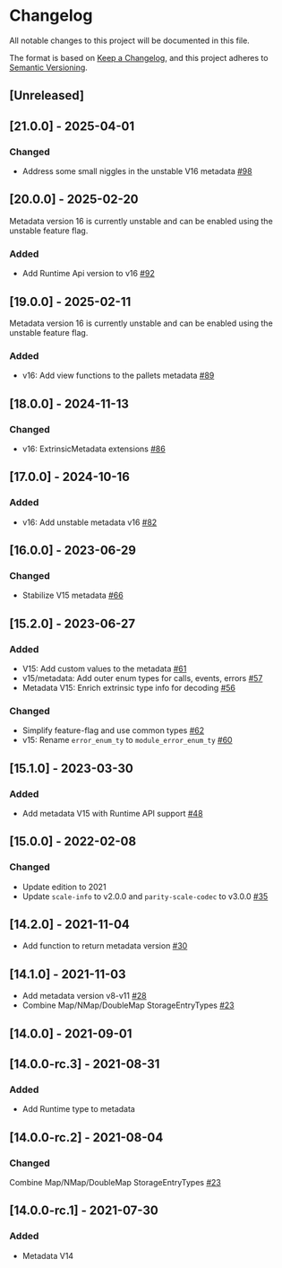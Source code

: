 
# Changelog

All notable changes to this project will be documented in this file.

The format is based on [Keep a Changelog](https://keepachangelog.com/en/1.0.0/),
and this project adheres to [Semantic Versioning](https://semver.org/spec/v2.0.0.html).

## [Unreleased]

## [21.0.0] - 2025-04-01

### Changed

- Address some small niggles in the unstable V16 metadata [#98](https://github.com/paritytech/frame-metadata/pull/98)

## [20.0.0] - 2025-02-20

Metadata version 16 is currently unstable and can be enabled using the unstable feature flag.

### Added

- Add Runtime Api version to v16 [#92](https://github.com/paritytech/frame-metadata/pull/92)

## [19.0.0] - 2025-02-11

Metadata version 16 is currently unstable and can be enabled using the unstable feature flag.

### Added

- v16: Add view functions to the pallets metadata [#89](https://github.com/paritytech/frame-metadata/pull/89)

## [18.0.0] - 2024-11-13

### Changed

- v16: ExtrinsicMetadata extensions [#86](https://github.com/paritytech/frame-metadata/pull/86)

## [17.0.0] - 2024-10-16

### Added

- v16: Add unstable metadata v16 [#82](https://github.com/paritytech/frame-metadata/pull/82)

## [16.0.0] - 2023-06-29

### Changed

- Stabilize V15 metadata [#66](https://github.com/paritytech/frame-metadata/pull/66)

## [15.2.0] - 2023-06-27

### Added

- V15: Add custom values to the metadata  [#61](https://github.com/paritytech/frame-metadata/pull/61)
- v15/metadata: Add outer enum types for calls, events, errors [#57](https://github.com/paritytech/frame-metadata/pull/57)
- Metadata V15: Enrich extrinsic type info for decoding [#56](https://github.com/paritytech/frame-metadata/pull/56)

### Changed

- Simplify feature-flag and use common types [#62](https://github.com/paritytech/frame-metadata/pull/62)
- v15: Rename `error_enum_ty` to `module_error_enum_ty` [#60](https://github.com/paritytech/frame-metadata/pull/60)

## [15.1.0] - 2023-03-30

### Added

- Add metadata V15 with Runtime API support [#48](https://github.com/paritytech/frame-metadata/pull/48)

## [15.0.0] - 2022-02-08

### Changed

- Update edition to 2021
- Update `scale-info` to v2.0.0 and `parity-scale-codec` to v3.0.0 [#35](https://github.com/paritytech/frame-metadata/pull/35)

## [14.2.0] - 2021-11-04

- Add function to return metadata version [#30](https://github.com/paritytech/frame-metadata/pull/30)

## [14.1.0] - 2021-11-03

- Add metadata version v8-v11 [#28](https://github.com/paritytech/frame-metadata/pull/28)
- Combine Map/NMap/DoubleMap StorageEntryTypes [#23](https://github.com/paritytech/frame-metadata/pull/23)

## [14.0.0] - 2021-09-01

## [14.0.0-rc.3] - 2021-08-31

### Added

- Add Runtime type to metadata

## [14.0.0-rc.2] - 2021-08-04

### Changed

Combine Map/NMap/DoubleMap StorageEntryTypes [#23](https://github.com/paritytech/frame-metadata/pull/23)

## [14.0.0-rc.1] - 2021-07-30

### Added

- Metadata V14
